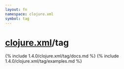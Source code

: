 ```yaml
---
layout: fn
namespace: clojure.xml
symbol: tag
---
```


# [clojure.xml](../)/tag

{% include 1.4.0/clojure.xml/tag/docs.md %}
{% include 1.4.0/clojure.xml/tag/examples.md %}

